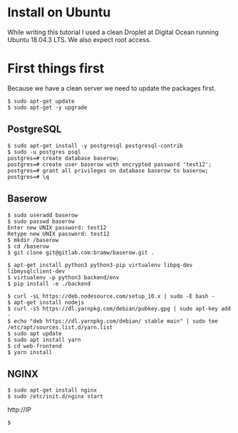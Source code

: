 # Install on Ubuntu

While writing this tutorial I used a clean Droplet at Digital Ocean running Ubuntu 
18.04.3 LTS. We also expect root access.

# First things first

Because we have a clean server we need to update the packages first.

```
$ sudo apt-get update
$ sudo apt-get -y upgrade
```


## PostgreSQL

```
$ sudo apt-get install -y postgresql postgresql-contrib
$ sudo -u postgres psql
postgres=# create database baserow;
postgres=# create user baserow with encrypted password 'test12';
postgres=# grant all privileges on database baserow to baserow;
postgres=# \q
```

## Baserow

```
$ sudo useradd baserow
$ sudo passwd baserow
Enter new UNIX password: test12
Retype new UNIX password: test12
$ mkdir /baserow
$ cd /baserow
$ git clone git@gitlab.com:bramw/baserow.git .

$ apt-get install python3 python3-pip virtualenv libpq-dev libmysqlclient-dev
$ virtualenv -p python3 backend/env
$ pip install -e ./backend

$ curl -sL https://deb.nodesource.com/setup_10.x | sudo -E bash -
$ apt-get install nodejs
$ curl -sS https://dl.yarnpkg.com/debian/pubkey.gpg | sudo apt-key add -
$ echo "deb https://dl.yarnpkg.com/debian/ stable main" | sudo tee /etc/apt/sources.list.d/yarn.list
$ sudo apt update
$ sudo apt install yarn
$ cd web-frontend
$ yarn install
```

## NGINX

```
$ sudo apt-get install nginx
$ sudo /etc/init.d/nginx start
```

http://IP

```
$ 
```
